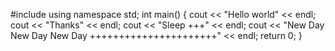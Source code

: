 #include <iostream>
using namespace std;
int main()
{
    cout << "Hello world" << endl;
    cout << "Thanks" << endl;
    cout << "Sleep +++" << endl;
    cout << "New Day New Day New Day ++++++++++++++++++++++" << endl;
    return 0;
}
